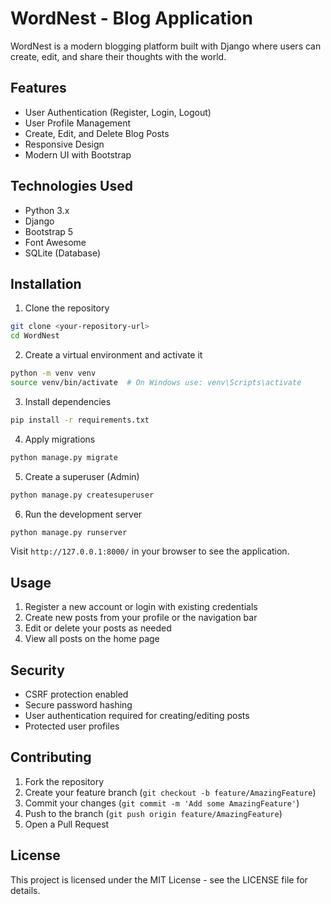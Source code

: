 # WordNest - Blog Application

WordNest is a modern blogging platform built with Django where users can create, edit, and share their thoughts with the world.

## Features

- User Authentication (Register, Login, Logout)
- User Profile Management
- Create, Edit, and Delete Blog Posts
- Responsive Design
- Modern UI with Bootstrap

## Technologies Used

- Python 3.x
- Django
- Bootstrap 5
- Font Awesome
- SQLite (Database)

## Installation

1. Clone the repository
```bash
git clone <your-repository-url>
cd WordNest
```

2. Create a virtual environment and activate it
```bash
python -m venv venv
source venv/bin/activate  # On Windows use: venv\Scripts\activate
```

3. Install dependencies
```bash
pip install -r requirements.txt
```

4. Apply migrations
```bash
python manage.py migrate
```

5. Create a superuser (Admin)
```bash
python manage.py createsuperuser
```

6. Run the development server
```bash
python manage.py runserver
```

Visit `http://127.0.0.1:8000/` in your browser to see the application.

## Usage

1. Register a new account or login with existing credentials
2. Create new posts from your profile or the navigation bar
3. Edit or delete your posts as needed
4. View all posts on the home page

## Security

- CSRF protection enabled
- Secure password hashing
- User authentication required for creating/editing posts
- Protected user profiles

## Contributing

1. Fork the repository
2. Create your feature branch (`git checkout -b feature/AmazingFeature`)
3. Commit your changes (`git commit -m 'Add some AmazingFeature'`)
4. Push to the branch (`git push origin feature/AmazingFeature`)
5. Open a Pull Request

## License

This project is licensed under the MIT License - see the LICENSE file for details. 